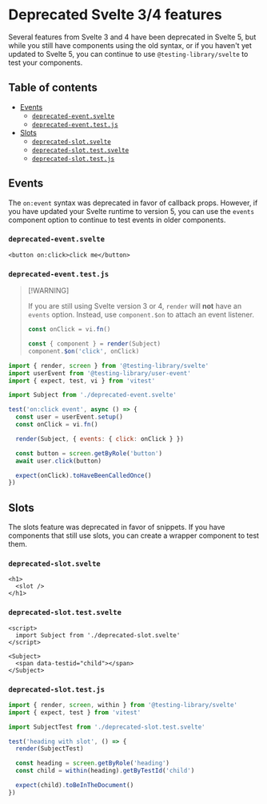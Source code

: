 # Deprecated Svelte 3/4 features

Several features from Svelte 3 and 4 have been deprecated in Svelte 5, but while
you still have components using the old syntax, or if you haven't yet updated to
Svelte 5, you can continue to use `@testing-library/svelte` to test your
components.

## Table of contents

- [Events](#events)
  - [`deprecated-event.svelte`](#deprecated-eventsvelte)
  - [`deprecated-event.test.js`](#deprecated-eventtestjs)
- [Slots](#slots)
  - [`deprecated-slot.svelte`](#deprecated-slotsvelte)
  - [`deprecated-slot.test.svelte`](#deprecated-slottestsvelte)
  - [`deprecated-slot.test.js`](#deprecated-slottestjs)

## Events

The `on:event` syntax was deprecated in favor of callback props. However, if you
have updated your Svelte runtime to version 5, you can use the `events`
component option to continue to test events in older components.

### `deprecated-event.svelte`

```svelte file=./deprecated-event.svelte
<button on:click>click me</button>
```

### `deprecated-event.test.js`

> \[!WARNING]
>
> If you are still using Svelte version 3 or 4, `render` will **not** have an
> `events` option. Instead, use `component.$on` to attach an event listener.
>
> ```js
> const onClick = vi.fn()
>
> const { component } = render(Subject)
> component.$on('click', onClick)
> ```

```js file=./deprecated-event.test.js
import { render, screen } from '@testing-library/svelte'
import userEvent from '@testing-library/user-event'
import { expect, test, vi } from 'vitest'

import Subject from './deprecated-event.svelte'

test('on:click event', async () => {
  const user = userEvent.setup()
  const onClick = vi.fn()

  render(Subject, { events: { click: onClick } })

  const button = screen.getByRole('button')
  await user.click(button)

  expect(onClick).toHaveBeenCalledOnce()
})
```

## Slots

The slots feature was deprecated in favor of snippets. If you have components
that still use slots, you can create a wrapper component to test them.

### `deprecated-slot.svelte`

```svelte file=./deprecated-slot.svelte
<h1>
  <slot />
</h1>
```

### `deprecated-slot.test.svelte`

```svelte file=./deprecated-slot.test.svelte
<script>
  import Subject from './deprecated-slot.svelte'
</script>

<Subject>
  <span data-testid="child"></span>
</Subject>
```

### `deprecated-slot.test.js`

```js file=deprecated-slot.test.js
import { render, screen, within } from '@testing-library/svelte'
import { expect, test } from 'vitest'

import SubjectTest from './deprecated-slot.test.svelte'

test('heading with slot', () => {
  render(SubjectTest)

  const heading = screen.getByRole('heading')
  const child = within(heading).getByTestId('child')

  expect(child).toBeInTheDocument()
})
```
